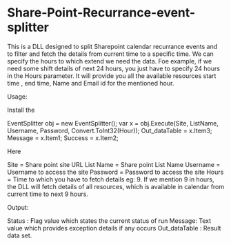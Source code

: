 # Share-Point-Recurrance-event-splitter
This is a DLL designed to split Sharepoint calendar recurrance events and to filter and fetch the details from current time to a specific time. We can specify the hours to which extend we need the data. Foe example, if we need some shift details of next 24 hours, you just have to specify 24 hours in the Hours parameter. It will provide you all the available resources start time , end time, Name and Email id for the mentioned hour.

Usage:

Install the 

EventSplitter obj = new EventSplitter();
var x = obj.Execute(Site, ListName, Username, Password, Convert.ToInt32(Hour));
Out_dataTable = x.Item3;
Message = x.Item1;
Success = x.Item2;

Here 

Site = Share point site URL
List Name = Share point List Name
Username = Username to access the site
Password = Password to access the site
Hours = Time to which you have to fetch details
        eg: 9. If we mention 9 in hours, the DLL will fetch details of all resources, which is available in calendar from current time to next 9 hours.

Output:

Status : Flag value which states the current status of run
Message: Text value which provides exception details if any occurs
Out_dataTable : Result data set.
